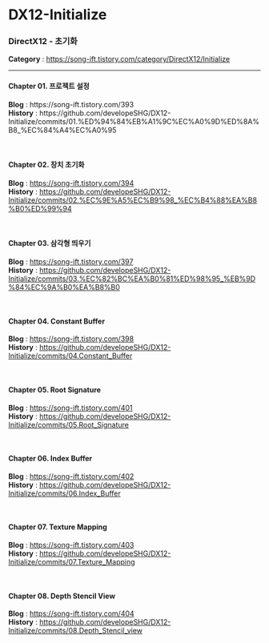 # DX12-Initialize
<h3>DirectX12 - 초기화</h3>

<b>Category</b> : https://song-ift.tistory.com/category/DirectX12/Initialize

<hr size="5">

<h4>Chapter 01. 프로젝트 설정</h4>
<b>Blog</b> : https://song-ift.tistory.com/393
<br><b>History</b> : https://github.com/developeSHG/DX12-Initialize/commits/01.%ED%94%84%EB%A1%9C%EC%A0%9D%ED%8A%B8_%EC%84%A4%EC%A0%95

<br><h4>Chapter 02. 장치 초기화</h4>
<b>Blog</b> : https://song-ift.tistory.com/394
<br><b>History</b> : https://github.com/developeSHG/DX12-Initialize/commits/02.%EC%9E%A5%EC%B9%98_%EC%B4%88%EA%B8%B0%ED%99%94

<br><h4>Chapter 03. 삼각형 띄우기</h4>
<b>Blog</b> : https://song-ift.tistory.com/397
<br><b>History</b> : https://github.com/developeSHG/DX12-Initialize/commits/03.%EC%82%BC%EA%B0%81%ED%98%95_%EB%9D%84%EC%9A%B0%EA%B8%B0

<br><h4>Chapter 04. Constant Buffer</h4>
<b>Blog</b> : https://song-ift.tistory.com/398
<br><b>History</b> : https://github.com/developeSHG/DX12-Initialize/commits/04.Constant_Buffer

<br><h4>Chapter 05. Root Signature</h4>
<b>Blog</b> : https://song-ift.tistory.com/401
<br><b>History</b> : https://github.com/developeSHG/DX12-Initialize/commits/05.Root_Signature

<br><h4>Chapter 06. Index Buffer</h4>
<b>Blog</b> : https://song-ift.tistory.com/402
<br><b>History</b> : https://github.com/developeSHG/DX12-Initialize/commits/06.Index_Buffer

<br><h4>Chapter 07. Texture Mapping</h4>
<b>Blog</b> : https://song-ift.tistory.com/403
<br><b>History</b> : https://github.com/developeSHG/DX12-Initialize/commits/07.Texture_Mapping

<br><h4>Chapter 08. Depth Stencil View</h4>
<b>Blog</b> : https://song-ift.tistory.com/404
<br><b>History</b> : https://github.com/developeSHG/DX12-Initialize/commits/08.Depth_Stencil_view

